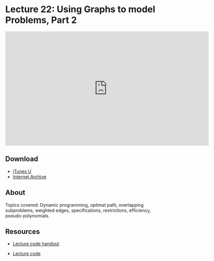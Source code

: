 # Lecture 22: Using Graphs to model Problems, Part 2

<iframe width="640" height="360" src="http://www.youtube.com/embed/hmtXhZTfAes?feature=player_detailpage" frameborder="0" allowfullscreen></iframe>

## Download

- [iTunes U](http://itunes.apple.com/us/itunes-u/lecture-22-using-graphs-to/id499270153?i=110101043)
- [Internet Archive](http://www.archive.org/download/MIT6.00SCS11/MIT6_00SCS11_lec22_300k.mp4)

## About

Topics covered: Dynamic programming, optimal path, overlapping subproblems, weighted edges, specifications, restrictions, efficiency, pseudo-polynomials.



## Resources

- [Lecture code handout](http://ocw.mit.edu/courses/electrical-engineering-and-computer-science/6-00sc-introduction-to-computer-science-and-programming-spring-2011/unit-3/lecture-22-using-graphs-to-model-problems-part-2/MIT6_00SCS11_lec22.pdf)

- [Lecture code](http://ocw.mit.edu/courses/electrical-engineering-and-computer-science/6-00sc-introduction-to-computer-science-and-programming-spring-2011/unit-3/lecture-22-using-graphs-to-model-problems-part-2/lec22.py)



<script>
function hide(id)
{
    document.getElementById(id).style.display = 'none';
}

function show(id)
{
    document.getElementById(id).style.display = 'block';
}
</script>



